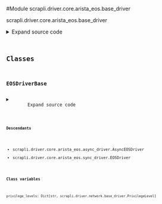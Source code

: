 <link rel="preload stylesheet" as="style" href="https://cdnjs.cloudflare.com/ajax/libs/10up-sanitize.css/11.0.1/sanitize.min.css" integrity="sha256-PK9q560IAAa6WVRRh76LtCaI8pjTJ2z11v0miyNNjrs=" crossorigin>
<link rel="preload stylesheet" as="style" href="https://cdnjs.cloudflare.com/ajax/libs/10up-sanitize.css/11.0.1/typography.min.css" integrity="sha256-7l/o7C8jubJiy74VsKTidCy1yBkRtiUGbVkYBylBqUg=" crossorigin>
<link rel="stylesheet preload" as="style" href="https://cdnjs.cloudflare.com/ajax/libs/highlight.js/10.1.1/styles/github.min.css" crossorigin>
<script defer src="https://cdnjs.cloudflare.com/ajax/libs/highlight.js/10.1.1/highlight.min.js" integrity="sha256-Uv3H6lx7dJmRfRvH8TH6kJD1TSK1aFcwgx+mdg3epi8=" crossorigin></script>
<script>window.addEventListener('DOMContentLoaded', () => hljs.initHighlighting())</script>















#Module scrapli.driver.core.arista_eos.base_driver

scrapli.driver.core.arista_eos.base_driver

<details class="source">
    <summary>
        <span>Expand source code</span>
    </summary>
    <pre>
        <code class="python">
"""scrapli.driver.core.arista_eos.base_driver"""
import re
from typing import Dict

from scrapli.driver.network.base_driver import PrivilegeLevel
from scrapli.exceptions import ScrapliValueError

PRIVS = {
    "exec": (
        PrivilegeLevel(
            # pattern has... gotten a bit out of hand. it seems some eos devices can have things in
            # parenthesis in a "normal" (non config) prompt... something like `my(eos)#`. To make
            # sure we account for that but do *not* include config modes we need this negative
            # lookahead to *not* match "config"... the remaining pattern is the "normal" scrapli
            # eos pattern basically
            pattern=r"^((?!config)[a-z0-9.\-@()/: ]){1,63}>\s?$",
            name="exec",
            previous_priv="",
            deescalate="",
            escalate="",
            escalate_auth=False,
            escalate_prompt="",
        )
    ),
    "privilege_exec": (
        PrivilegeLevel(
            pattern=r"^((?!config)[a-z0-9.\-@()/: ]){1,63}#\s?$",
            name="privilege_exec",
            previous_priv="exec",
            deescalate="disable",
            escalate="enable",
            escalate_auth=True,
            escalate_prompt=r"^[pP]assword:\s?$",
        )
    ),
    "configuration": (
        PrivilegeLevel(
            pattern=r"^[a-z0-9.\-@()/: ]{1,63}\(config(?!\-s\-)[a-z0-9_.\-@/:]{0,32}\)#\s?$",
            name="configuration",
            previous_priv="privilege_exec",
            deescalate="end",
            escalate="configure terminal",
            escalate_auth=False,
            escalate_prompt="",
        )
    ),
}

FAILED_WHEN_CONTAINS = [
    "% Ambiguous command",
    "% Error",
    "% Incomplete command",
    "% Invalid input",
    "% Cannot commit",
    "% Unavailable command",
]


class EOSDriverBase:
    # EOSDriverBase Mixin values set in init of sync/async NetworkDriver classes
    privilege_levels: Dict[str, PrivilegeLevel]

    def _create_configuration_session(self, session_name: str) -> None:
        """
        Handle configuration session creation tasks for consistency between sync/async versions

        Args:
            session_name: name of session to register

        Returns:
            None

        Raises:
            ScrapliValueError: if a session of given name already exists

        """
        if session_name in self.privilege_levels.keys():
            msg = (
                f"session name `{session_name}` already registered as a privilege level, chose a "
                "unique session name"
            )
            raise ScrapliValueError(msg)
        sess_prompt = re.escape(session_name[:6])
        pattern = (
            rf"^[a-z0-9.\-@()/: ]{{1,63}}\(config\-s\-{sess_prompt}[a-z0-9_.\-@/:]{{0,32}}\)#\s?$"
        )
        name = session_name
        config_session = PrivilegeLevel(
            pattern=pattern,
            name=name,
            previous_priv="privilege_exec",
            deescalate="end",
            escalate=f"configure session {session_name}",
            escalate_auth=False,
            escalate_prompt="",
        )
        self.privilege_levels[name] = config_session
        </code>
    </pre>
</details>




## Classes

### EOSDriverBase



<details class="source">
    <summary>
        <span>Expand source code</span>
    </summary>
    <pre>
        <code class="python">
class EOSDriverBase:
    # EOSDriverBase Mixin values set in init of sync/async NetworkDriver classes
    privilege_levels: Dict[str, PrivilegeLevel]

    def _create_configuration_session(self, session_name: str) -> None:
        """
        Handle configuration session creation tasks for consistency between sync/async versions

        Args:
            session_name: name of session to register

        Returns:
            None

        Raises:
            ScrapliValueError: if a session of given name already exists

        """
        if session_name in self.privilege_levels.keys():
            msg = (
                f"session name `{session_name}` already registered as a privilege level, chose a "
                "unique session name"
            )
            raise ScrapliValueError(msg)
        sess_prompt = re.escape(session_name[:6])
        pattern = (
            rf"^[a-z0-9.\-@()/: ]{{1,63}}\(config\-s\-{sess_prompt}[a-z0-9_.\-@/:]{{0,32}}\)#\s?$"
        )
        name = session_name
        config_session = PrivilegeLevel(
            pattern=pattern,
            name=name,
            previous_priv="privilege_exec",
            deescalate="end",
            escalate=f"configure session {session_name}",
            escalate_auth=False,
            escalate_prompt="",
        )
        self.privilege_levels[name] = config_session
        </code>
    </pre>
</details>


#### Descendants
- scrapli.driver.core.arista_eos.async_driver.AsyncEOSDriver
- scrapli.driver.core.arista_eos.sync_driver.EOSDriver
#### Class variables

    
`privilege_levels: Dict[str, scrapli.driver.network.base_driver.PrivilegeLevel]`